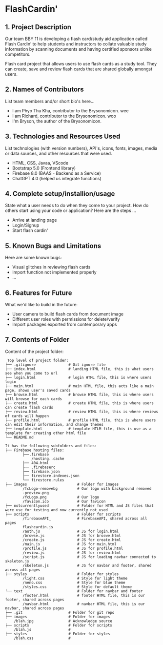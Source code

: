 # FlashCardin'

## 1. Project Description
Our team BBY 11 is developing a flash card/study aid application called Flash Cardin’ to help students and instructors to collate valuable study information by scanning documents and having certified sponsors unlike competitors.

Flash card project that allows users to use flash cards as a study tool. They can create, save and review flash cards that are shared globally amongst users. 

## 2. Names of Contributors
List team members and/or short bio's here... 
* I am Phyo Thu Kha, contributor to the Brysonomicon. wee
* I am Richard, contributor to the Brysonomicon. woo
* I'm Bryson, the author of the Brysonomicon.
	
## 3. Technologies and Resources Used
List technologies (with version numbers), API's, icons, fonts, images, media or data sources, and other resources that were used.
* HTML, CSS, Javaa, VScode
* Bootstrap 5.0 (Frontend library)
* Firebase 8.0 (BAAS - Backend as a Service)
* ChatGPT 4.0 (helped us integrate functions)

## 4. Complete setup/installion/usage
State what a user needs to do when they come to your project.  How do others start using your code or application?
Here are the steps ...
* Arrive at landing page
* Login/Signup
* Start flash cardin'

## 5. Known Bugs and Limitations
Here are some known bugs:
* Visual glitches in reviewing flash cards
* Import function not implemented properly
* ...

## 6. Features for Future
What we'd like to build in the future:
* User camera to build flash cards from document image
* Different user roles with permissions for delete/verify
* Import packages exported from contemporary apps
	
## 7. Contents of Folder
Content of the project folder:

```
 Top level of project folder: 
├── .gitignore               # Git ignore file
├── index.html               # landing HTML file, this is what users see when you come to url
├── login.html               # login HTML file, this is where users login
├── main.html                # main HTML file, this acts like a main page, shows user's saved cards
├── browse.html              # browse HTML file, this is where users will browse for each cards
├── create.html              # create HTML file, this is where users can create flash cards
├── review.html              # review HTML file, this is where reviews of cards will happen
├── profile.html             # profile HTML file, this is where users can edit their information, and change themes
├── template.html            # template HTLM file, this is use as a template for creating other html file
└── README.md

It has the following subfolders and files:
├── Firebase hosting files:
        ├──.firebase
            /hosting..cache  
        ├── 404.html                 
        ├── .firebaserc              
        ├── firebase.json            
        ├── firestore.indexes.json  
        └── firestore.rules                
├── images                       # Folder for images
        /fcLogo-removebg         # Our logo with background removed
        -preview.png     
        /fcLogo.png              # Our logo 
        /favicon.ico             # Our favicon
├── notcurrentlyused             # Folder for HTML and JS files that were use for testing and now currently not used        
├── scripts                      # Folder for scripts
        /firebaseAPI_            # FirebaseAPI, shared across all pages
        flashcardin.js
        /auth.js                 # JS for login.html
        /browse.js               # JS for broswe.html 
        /create.js               # JS for create.html
        /main.js                 # JS for main.html
        /profile.js              # JS for profile.html
        /review.js               # JS for review.html
        /script.js               # JS for loading navbar connected to skeleton.js
        /skeleton.js             # JS for navbar and footer, shared across all pages
├── styles                       # Folder for styles
        /light.css               # Style for light theme 
        /neno.css                # Style for blue theme
        /styles.css              # Style for default theme
└── text                         # Folder for navbar and footer
        /footer.html             # footer HTML file, this is our footer, shared across pages
        /navbar.html             # navbar HTML file, this is our navbar, shared across pages
├── .git                     # Folder for git repo
├── images                   # Folder for images
    /blah.jpg                # Acknowledge source
├── scripts                  # Folder for scripts
    /blah.js                 # 
├── styles                   # Folder for styles
    /blah.css                # 



```


